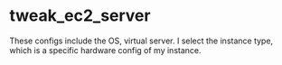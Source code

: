 # tweak_ec2_server
These configs include the OS, virtual server. I select the instance type, which is a specific hardware config of my instance.
